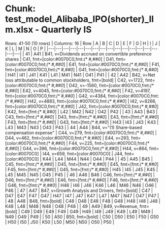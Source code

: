 # Chunk: test_model_Alibaba_IPO(shorter)_llm.xlsx - Quarterly IS
Rows: 41-50 (10 rows) | Columns: 16
| Row | A | B | C | D | E | F | G | H | I | J | K | L | M | N | O | P |
|---|---|---|---|---|---|---|---|---|---|---|---|---|---|---|---|---|
| 41 | A41 | B41, v=Dividends accrued on convertible preference shares | C41, fmt=[color:#0070C0,fmt:_(* #,##0_] | D41, fmt=[color:#0070C0,fmt:_(* #,##0_] | E41, fmt=[color:#0070C0,fmt:_(* #,##0_] | F41, fmt=[color:#0070C0,fmt:_(* #,##0_] | G41, fmt=[color:#0070C0,fmt:_(* #,##0_] | H41 | I41 | J41 | K41 | L41 | M41 | N41 | O41 | P41 |
| 42 | A42 | B42, v=Net loss attributable to common stockholders, fmt=[bold] | C42, v=1722, fmt=[color:#0070C0,fmt:_(* #,##0_] | D42, v=-1560, fmt=[color:#0070C0,fmt:_(* #,##0_] | E42, v=4045, fmt=[color:#0070C0,fmt:_(* #,##0_] | F42, v=4197, fmt=[color:#0070C0,fmt:_(* #,##0_] | G42, v=4384, fmt=[color:#0070C0,fmt:_(* #,##0_] | H42, v=4883, fmt=[color:#0070C0,fmt:_(* #,##0_] | I42, v=8266, fmt=[color:#0070C0,fmt:_(* #,##0_] | J42, fmt=[color:#0070C0,fmt:_(* #,##0_] | K42, fmt=[fmt:_(* #,##0_] | L42 | M42 | N42 | O42 | P42 |
| 43 | A43 | B43 | C43, fmt=[fmt:_(* #,##0_] | D43, fmt=[fmt:_(* #,##0_] | E43, fmt=[fmt:_(* #,##0_] | F43, fmt=[fmt:_(* #,##0_] | G43, fmt=[fmt:_(* #,##0_] | H43 | I43 | J43 | K43 | L43 | M43 | N43 | O43 | P43 |
| 44 | A44 | B44, v="(1) Share-based compensation expense" | C44, v=279, fmt=[color:#0070C0,fmt:_(* #,##0_] | D44, v=462, fmt=[color:#0070C0,fmt:_(* #,##0_] | E44, v=293, fmt=[color:#0070C0,fmt:_(* #,##0_] | F44, v=225, fmt=[color:#0070C0,fmt:_(* #,##0_] | G44, v=396, fmt=[color:#0070C0,fmt:_(* #,##0_] | H44, v=864, fmt=[color:#0070C0] | I44, v=659, fmt=[color:#0070C0] | J44, fmt=[color:#0070C0] | K44 | L44 | M44 | N44 | O44 | P44 |
| 45 | A45 | B45 | C45, fmt=[fmt:_(* #,##0_] | D45, fmt=[fmt:_(* #,##0_] | E45, fmt=[fmt:_(* #,##0_] | F45, fmt=[fmt:_(* #,##0_] | G45, fmt=[fmt:_(* #,##0_] | H45 | I45 | J45 | K45 | L45 | M45 | N45 | O45 | P45 |
| 46 | A46 | B46 | C46, fmt=[fmt:_(* #,##0_] | D46, fmt=[fmt:_(* #,##0_] | E46, fmt=[fmt:_(* #,##0_] | F46, fmt=[fmt:_(* #,##0_] | G46, fmt=[fmt:_(* #,##0_] | H46 | I46 | J46 | K46 | L46 | M46 | N46 | O46 | P46 |
| 47 | A47 | B47, v=Growth Analysis and Drivers, fmt=[bold] | C47 | D47 | E47 | F47 | G47 | H47 | I47 | J47 | K47 | L47 | M47 | N47 | O47 | P47 |
| 48 | A48 | B48, fmt=[bold] | C48 | D48 | E48 | F48 | G48 | H48 | I48 | J48 | K48 | L48 | M48 | N48 | O48 | P48 |
| 49 | A49 | B49, v=Revenue, fmt=[bold] | C49 | D49 | E49 | F49 | G49 | H49 | I49 | J49 | K49 | L49 | M49 | N49 | O49 | P49 |
| 50 | A50 | B50, fmt=[bold] | C50 | D50 | E50 | F50 | G50 | H50 | I50 | J50 | K50 | L50 | M50 | N50 | O50 | P50 |